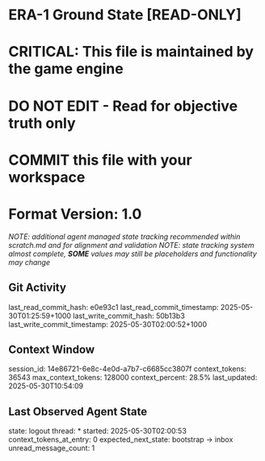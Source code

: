 # ERA-1 Ground State [READ-ONLY]
# CRITICAL: This file is maintained by the game engine
# DO NOT EDIT - Read for objective truth only
# COMMIT this file with your workspace
# Format Version: 1.0
*NOTE: additional agent managed state tracking recommended within scratch.md and for alignment and validation*
*NOTE: state tracking system almost complete, **SOME** values may still be placeholders and functionality may change*

## Git Activity
last_read_commit_hash: e0e93c1
last_read_commit_timestamp: 2025-05-30T01:25:59+1000
last_write_commit_hash: 50b13b3
last_write_commit_timestamp: 2025-05-30T02:00:52+1000

## Context Window
session_id: 14e86721-6e8c-4e0d-a7b7-c6685cc3807f
context_tokens: 36543
max_context_tokens: 128000
context_percent: 28.5%
last_updated: 2025-05-30T10:54:09

## Last Observed Agent State
state: logout
thread: *
started: 2025-05-30T02:00:53
context_tokens_at_entry: 0
expected_next_state: bootstrap -> inbox
unread_message_count: 1

